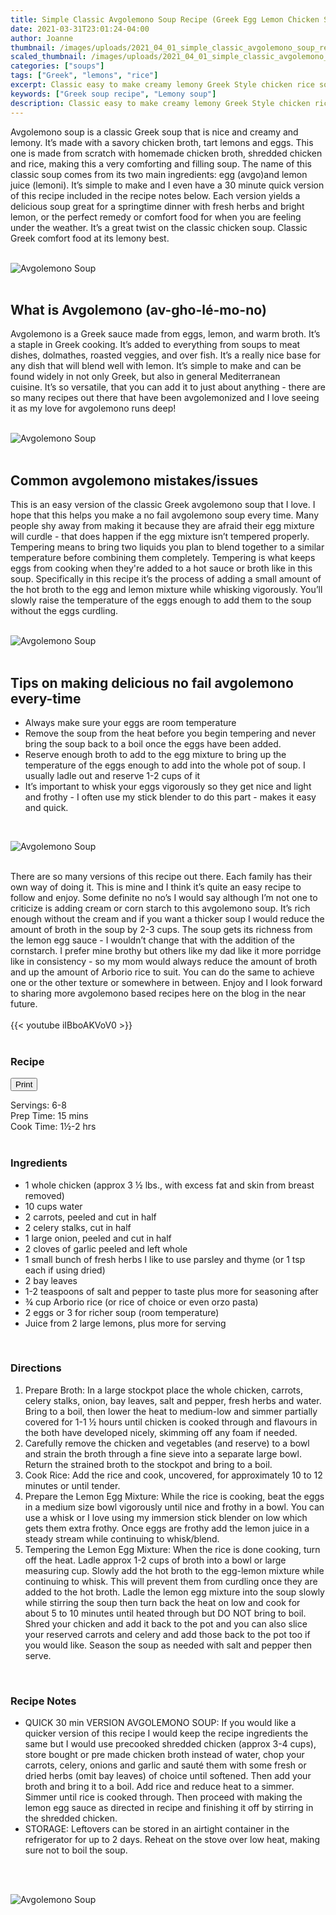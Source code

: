 ```yaml
---
title: Simple Classic Avgolemono Soup Recipe (Greek Egg Lemon Chicken Soup) 
date: 2021-03-31T23:01:24-04:00
author: Joanne
thumbnail: /images/uploads/2021_04_01_simple_classic_avgolemono_soup_recipe_1.jpg
scaled_thumbnail: /images/uploads/2021_04_01_simple_classic_avgolemono_soup_recipe_0.jpg
categories: ["soups"]
tags: ["Greek", "lemons", "rice"]
excerpt: Classic easy to make creamy lemony Greek Style chicken rice soup 
keywords: ["Greek soup recipe", "Lemony soup"]
description: Classic easy to make creamy lemony Greek Style chicken rice soup 
---
```

<span class="blog-text">

Avgolemono soup is a classic Greek soup that is nice and creamy and lemony. It’s made with a savory chicken broth, tart lemons and eggs. This one is made from scratch with homemade chicken broth, shredded chicken and rice, making this a very comforting and filling soup. The name of this classic soup comes from its two main ingredients: egg (avgo)and lemon juice (lemoni). It’s simple to make and I even have a 30 minute quick version of this recipe included in the recipe notes below. Each version yields a delicious soup great for a springtime dinner with fresh herbs and bright lemon, or the perfect remedy or comfort food for when you are feeling under the weather. 
It’s a great twist on the classic chicken soup. Classic Greek comfort food at its lemony best.
</br>
</br>

![Avgolemono Soup](/images/uploads/2021_04_01_simple_classic_avgolemono_soup_recipe_2.jpg)
</br>
</br>

## What is Avgolemono (av-gho-lé-mo-no)
Avgolemono is a Greek sauce made from eggs, lemon, and warm broth. It’s a staple in Greek cooking. It’s added to everything from soups to meat dishes, dolmathes, roasted veggies, and over fish. It’s a really nice base for any dish that will blend well with lemon. It’s simple to make and can be found widely in not only Greek, but also in general Mediterranean cuisine. It’s so versatile, that you can add it to just about anything - there are so many recipes out there that have been avgolemonized and I love seeing it as my love for avgolemono runs deep! 
</br>
</br>

![Avgolemono Soup](/images/uploads/2021_04_01_simple_classic_avgolemono_soup_recipe_3.jpg)
</br>
</br>

## Common avgolemono mistakes/issues
This is an easy version of the classic Greek avgolemono soup that I love. I hope that this helps you make a no fail avgolemono soup every time. Many people shy away from making it because they are afraid their egg mixture will curdle - that does happen if the egg mixture isn’t tempered properly. Tempering means to bring two liquids you plan to blend together to a similar temperature before combining them completely. Tempering is what keeps eggs from cooking when they're added to a hot sauce or broth like in this soup. Specifically in this recipe it’s the process of adding a small amount of the hot broth to the egg and lemon mixture while whisking vigorously. You’ll slowly raise the temperature of the eggs enough to add them to the soup without the eggs curdling. 
</br>
</br>

![Avgolemono Soup](/images/uploads/2021_04_01_simple_classic_avgolemono_soup_recipe_4.jpg)
</br>
</br>

## Tips on making delicious no fail avgolemono every-time
* Always make sure your eggs are room temperature
* Remove the soup from the heat before you begin tempering and never bring the soup back to a boil once the eggs have been added.
* Reserve enough broth to add to the egg mixture to bring up the temperature of the eggs enough to add into the whole pot of soup. I usually ladle out and reserve 1-2 cups of it 
* It’s important to whisk your eggs vigorously so they get nice and light and frothy - I often use my stick blender to do this part - makes it easy and quick.  

</br>

![Avgolemono Soup](/images/uploads/2021_04_01_simple_classic_avgolemono_soup_recipe_5.jpg)
</br>
</br>

There are so many versions of this recipe out there. Each family has their own way of doing it. This is mine and I think it’s quite an easy recipe to follow and enjoy. Some definite no no’s I would say although I’m not one to criticize is adding cream or corn starch to this avgolemono soup. It’s rich enough without the cream and if you want a thicker soup I would reduce the amount of broth in the soup by 2-3 cups. The soup gets its richness from the lemon egg sauce - I wouldn’t change that with the addition of the cornstarch. I prefer mine brothy but others like my dad like it more porridge like in consistency - so my mom would always reduce the amount of broth and up the amount of Arborio rice to suit. You can do the same to achieve one or the other texture or somewhere in between. Enjoy and I look forward to sharing more avgolemono based recipes here on the blog in the near future.
</br>
</br>
{{< youtube iIBboAKVoV0 >}}
</br>
</br>
</span>

### Recipe
<div print_button><form>
<input type="button" value="Print" class="btn__print" onClick="window.print()">
</form></div>

<div>Servings: <span itemprop="recipeYield">6-8</div>
<div>Prep Time: <meta itemprop="prepTime" content="PT15M">15 mins</div>
<div>Cook Time: <meta itemprop="cookTime" content="PT2H">1&frac12;-2 hrs</div>
</br>

### Ingredients

* <span itemprop="recipeIngredient">1 whole chicken (approx 3 &frac12; lbs., with excess fat and skin from breast removed)</span>
* <span itemprop="recipeIngredient">10 cups water </span>
* <span itemprop="recipeIngredient">2 carrots, peeled and cut in half</span>
* <span itemprop="recipeIngredient">2 celery stalks, cut in half</span>
* <span itemprop="recipeIngredient">1 large onion, peeled and cut in half</span>
* <span itemprop="recipeIngredient">2 cloves of garlic peeled and left whole </span>
* <span itemprop="recipeIngredient">1 small bunch of fresh herbs I like to use parsley and thyme (or 1 tsp each if using dried)</span>
* <span itemprop="recipeIngredient">2 bay leaves</span>
* <span itemprop="recipeIngredient">1-2 teaspoons of salt and pepper to taste plus more for seasoning after </span>
* <span itemprop="recipeIngredient">&frac34; cup Arborio rice (or rice of choice or even orzo pasta) </span>
* <span itemprop="recipeIngredient">2 eggs or 3 for richer soup (room temperature)</span>
* <span itemprop="recipeIngredient">Juice from 2 large lemons, plus more for serving </span>
</br>

### Directions
1. Prepare Broth: In a large stockpot place the whole chicken, carrots, celery stalks, onion, bay leaves, salt and pepper, fresh herbs and water. Bring to a boil, then lower the heat to medium-low and simmer partially covered for 1-1 &frac12; hours until chicken is cooked through and flavours in the both have developed nicely, skimming off any foam if needed.  
2. Carefully remove the chicken and vegetables (and reserve) to a bowl and strain the broth through a fine sieve into a separate large bowl. Return the strained broth to the stockpot and bring to a boil.
3. Cook Rice: Add the rice and cook, uncovered, for approximately 10 to 12 minutes or until tender. 
4. Prepare the Lemon Egg Mixture: While the rice is cooking, beat the eggs in a medium size bowl vigorously until nice and frothy in a bowl. You can use a whisk or I love using my immersion stick blender on low which gets them extra frothy. Once eggs are frothy add the lemon juice in a steady stream while continuing to whisk/blend. 
5. Tempering the Lemon Egg Mixture: When the rice is done cooking, turn off the heat. Ladle approx 1-2 cups of broth into a bowl or large measuring cup. Slowly add the hot broth to the egg-lemon mixture while continuing to whisk. This will prevent them from curdling once they are added to the hot broth. Ladle the lemon egg mixture into the soup slowly while stirring the soup then turn back the heat on low and cook for about 5 to 10 minutes until heated through but DO NOT bring to boil. Shred your chicken and add it back to the pot and you can also slice your reserved carrots and celery and add those back to the pot too if you would like. Season the soup as needed with salt and pepper then serve. 
</br>

### Recipe Notes
* QUICK 30 min VERSION AVGOLEMONO SOUP: If you would like a quicker version of this recipe I would keep the recipe ingredients the same but I would use precooked shredded chicken (approx 3-4 cups), store bought or pre made chicken broth instead of water, chop your carrots, celery, onions and garlic and sauté them with some fresh or dried herbs (omit bay leaves) of choice until softened. Then add your broth and bring it to a boil. Add rice and reduce heat to a simmer. Simmer until rice is cooked through. Then proceed with making the lemon egg sauce as directed in recipe and finishing it off by stirring in the shredded chicken.
* STORAGE: Leftovers can be stored in an airtight container in the refrigerator for up to 2 days. Reheat on the stove over low heat, making sure not to boil the soup.
</br>
</br>

![Avgolemono Soup](/images/uploads/2021_04_01_simple_classic_avgolemono_soup_recipe_6.jpg)